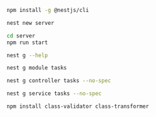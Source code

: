 ```bash
npm install -g @nestjs/cli
````

```bash
nest new server
````

```bash
cd server
npm run start
````

```bash
nest g --help
````

```bash
nest g module tasks
````

```bash
nest g controller tasks --no-spec
````

```bash
nest g service tasks --no-spec
````

```bash
npm install class-validator class-transformer
````